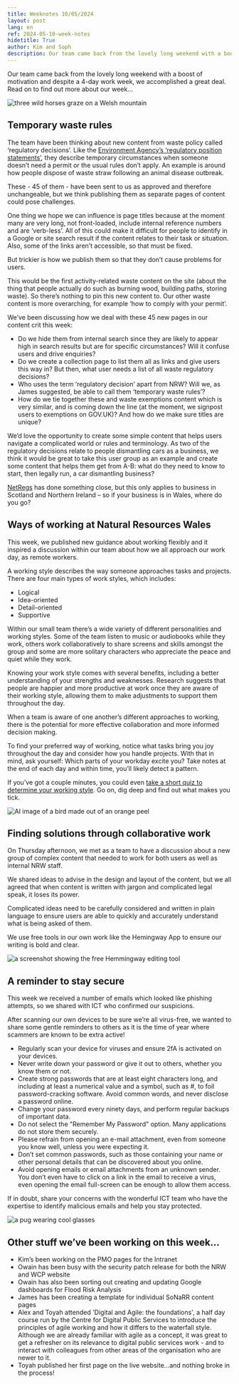 ```yaml
---
title: Weeknotes 10/05/2024
layout: post
lang: en
ref: 2024-05-10-week-notes
hidetitle: True
author: Kim and Soph
description: Our team came back from the lovely long weekend with a boost of motivation and despite a 4-day work week, we accomplished a great deal. Read on to find out more about our week…
---
```


Our team came back from the lovely long weekend with a boost of motivation and despite a 4-day work week, we accomplished a great deal. Read on to find out more about our week…

![three wild horses graze on a Welsh mountain](https://github.com/sophiemanners/week-notes/blob/4948af8c453711dbff849ca1b6d428b197463329/images/MVW-F01-2324-041.JPG?raw=true)

## Temporary waste rules

The team have been thinking about new content from waste policy called ‘regulatory decisions’. Like the [Environment Agency’s ‘regulatory position statements’](https://www.gov.uk/government/collections/basic-rules-environmental-permitting-regulatory-positions), they describe temporary circumstances when someone doesn’t need a permit or the usual rules don’t apply. An example is around how people dispose of waste straw following an animal disease outbreak.

These - 45 of them - have been sent to us as approved and therefore unchangeable, but we think publishing them as separate pages of content could pose challenges.

One thing we hope we can influence is page titles because at the moment many are very long, not front-loaded, include internal reference numbers and are ‘verb-less’. All of this could make it difficult for people to identify in a Google or site search result if the content relates to their task or situation. Also, some of the links aren’t accessible, so that must be fixed.

But trickier is how we publish them so that they don’t cause problems for users.

This would be the first activity-related waste content on the site (about the thing that people actually do such as burning wood, building paths, storing waste). So there’s nothing to pin this new content to. Our other waste content is more overarching, for example ‘how to comply with your permit’.  

We’ve been discussing how we deal with these 45 new pages in our content crit this week:

+ Do we hide them from internal search since they are likely to appear high in search results but are for specific circumstances? Will it confuse users and drive enquiries?
+ Do we create a collection page to list them all as links and give users this way in? But then, what user needs a list of all waste regulatory decisions?
+ Who uses the term ‘regulatory decision’ apart from NRW? Will we, as James suggested, be able to call them ‘temporary waste rules’?
+ How do we tie together these and waste exemptions content which is very similar, and is coming down the line (at the moment, we signpost users to exemptions on GOV.UK)? And how do we make sure titles are unique?

We’d love the opportunity to create some simple content that helps users navigate a complicated world or rules and terminology. As two of the regulatory decisions relate to people dismantling cars as a business, we think it would be great to take this user group as an example and create some content that helps them get from A-B: what do they need to know to start, then legally run, a car dismantling business?

[NetRegs](https://www.netregs.org.uk/environmental-topics/waste/end-of-life-vehicles-elvs/) has done something close, but this only applies to business in Scotland and Northern Ireland – so if your business is in Wales, where do you go?

## Ways of working at Natural Resources Wales

This week, we published new guidance about working flexibly and it inspired a discussion within our team about how we all approach our work day, as remote workers.

A working style describes the way someone approaches tasks and projects. There are four main types of work styles, which includes:
+ Logical
+ Idea-oriented
+ Detail-oriented
+ Supportive

Within our small team there’s a wide variety of different personalities and working styles. Some of the team listen to music or audiobooks while they work, others work collaboratively to share screens and skills amongst the group and some are more solitary characters who appreciate the peace and quiet while they work. 

Knowing your work style comes with several benefits, including a better understanding of your strengths and weaknesses. Research suggests that people are happier and more productive at work once they are aware of their working style, allowing them to make adjustments to support them throughout the day. 

When a team is aware of one another’s different approaches to working, there is the potential for more effective collaboration and more informed decision making. 

To find your preferred way of working, notice what tasks bring you joy throughout the day and consider how you handle projects. With that in mind, ask yourself: Which parts of your workday excite you? Take notes at the end of each day and within time, you’ll likely detect a pattern. 

If you’ve got a couple minutes, you could even [take a short quiz to determine your working style](https://www.idealist.org/en/careers/quiz-your-work-style). Go on, dig deep and find out what makes you tick.

![AI image of a bird made out of an orange peel](https://github.com/sophiemanners/week-notes/blob/4948af8c453711dbff849ca1b6d428b197463329/images/ai-generated-8637800_1280.jpg?raw=true)

## Finding solutions through collaborative work

On Thursday afternoon, we met as a team to have a discussion about a new group of complex content that needed to work for both users as well as internal NRW staff.

We shared ideas to advise in the design and layout of the content, but we all agreed that when content is written with jargon and complicated legal speak, it loses its power. 

Complicated ideas need to be carefully considered and written in plain language to ensure users are able to quickly and accurately understand what is being asked of them.

We use free tools in our own work like the Hemingway App to ensure our writing is bold and clear. 

![a screenshot showing the free Hemmingway editing tool](https://github.com/sophiemanners/week-notes/blob/4948af8c453711dbff849ca1b6d428b197463329/images/hemmingway%20editor%20screenshot.PNG?raw=true)

## A reminder to stay secure

This week we received a number of emails which looked like phishing attempts, so we shared with ICT who confirmed our suspicions. 

After scanning our own devices to be sure we’re all virus-free, we wanted to share some gentle reminders to others as it is the time of year where scammers are known to be extra active!

+ Regularly scan your device for viruses and ensure 2fA is activated on your devices.
+ Never write down your password or give it out to others, whether you know them or not. 
+ Create strong passwords that are at least eight characters long, and including at least a numerical value and a symbol, such as #, to foil password-cracking software. Avoid common words, and never disclose a password online. 
+ Change your password every ninety days, and perform regular backups of important data.
+ Do not select the "Remember My Password" option. Many applications do not store them securely. 
+ Please refrain from opening an e-mail attachment, even from someone you know well, unless you were expecting it. 
+ Don’t set common passwords, such as those containing your name or other personal details that can be discovered about you online. 
+ Avoid opening emails or email attachments from an unknown sender. You don’t even have to click on a link in the email to receive a virus, even opening the email full-screen can be enough to allow them access.

If in doubt, share your concerns with the wonderful ICT team who have the expertise to identify malicious emails and help you stay protected.

![a pug wearing cool glasses](https://github.com/sophiemanners/week-notes/blob/4948af8c453711dbff849ca1b6d428b197463329/images/pug-8632718_1280.jpg?raw=true)

## Other stuff we’ve been working on this week…
+ Kim’s been working on the PMO pages for the Intranet
+ Owain has been busy with the security patch release for both the NRW and WCP website
+ Owain has also been sorting out creating and updating Google dashboards for Flood Risk Analysis 
+ James has been creating a template for individual SoNaRR content pages
+ Alex and Toyah attended 'Digital and Agile: the foundations', a half day course run by the Centre for Digital Public Services to introduce the principles of agile working and how it differs to the waterfall style. Although we are already familiar with agile as a concept, it was great to get a refresher on its relevance to digital public services work - and to interact with colleagues from other areas of the organisation who are newer to it.
+ Toyah published her first page on the live website…and nothing broke in the process!
